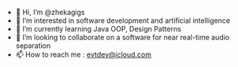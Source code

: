 - 👋 Hi, I’m @zhekagigs
- 👀 I’m interested in software development and artificial intelligence
- 🌱 I’m currently learning Java OOP, Design Patterns
- 💞️ I’m looking to collaborate on a software for near real-time audio separation
- 📫 How to reach me : evtdev@icloud.com

